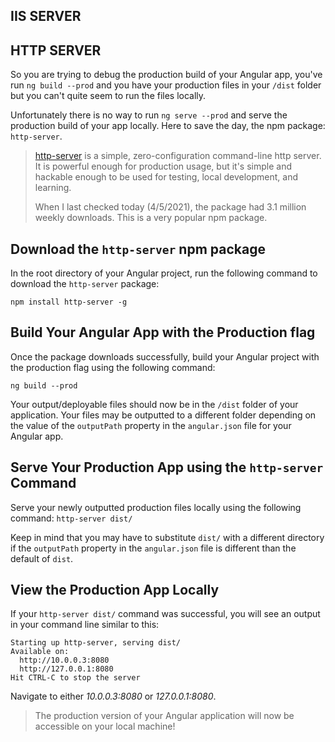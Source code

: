 ## IIS SERVER



## HTTP SERVER

So you are trying to debug the production build of your Angular app, you've run `ng build --prod` and you have your production files in your `/dist` folder but you can't quite seem to run the files locally.

Unfortunately there is no way to run `ng serve --prod` and serve the production build of your app locally. Here to save the day, the npm package: `http-server`.

> [http-server](https://www.npmjs.com/package/http-server) 
> is a simple, zero-configuration command-line http server. It is powerful
>  enough for production usage, but it's simple and hackable enough to be 
> used for testing, local development, and learning.
> 
> When I last checked today (4/5/2021), the package had 3.1 million weekly downloads. This is a very popular npm package.

## [](https://www.webdevtutor.net/blog/angular-run-production-build-locally#download-the-http-server-npm-package)Download the `http-server` npm package

In the root directory of your Angular project, run the following command to download the `http-server` package:

`npm install http-server -g`

## [](https://www.webdevtutor.net/blog/angular-run-production-build-locally#build-your-angular-app-with-the-production-flag)Build Your Angular App with the Production flag

Once the package downloads successfully, build your Angular project with the production flag using the following command:

`ng build --prod`

Your output/deployable files should now be in the `/dist` folder of your application. Your files may be outputted to a different folder depending on the value of the `outputPath` property in the `angular.json` file for your Angular app.

## [](https://www.webdevtutor.net/blog/angular-run-production-build-locally#serve-your-production-app-using-the-http-server-command)Serve Your Production App using the `http-server` Command

Serve your newly outputted production files locally using the following command: `http-server dist/`

Keep in mind that you may have to substitute `dist/` with a different directory if the `outputPath` property in the `angular.json` file is different than the default of `dist`.

## [](https://www.webdevtutor.net/blog/angular-run-production-build-locally#view-the-production-app-locally)View the Production App Locally

If your `http-server dist/` command was successful, you will see an output in your command line similar to this:

```console
Starting up http-server, serving dist/
Available on:
  http://10.0.0.3:8080
  http://127.0.0.1:8080
Hit CTRL-C to stop the server
```

Navigate to either *10.0.0.3:8080* or *127.0.0.1:8080*.

> The production version of your Angular application will now be accessible on your local machine!
